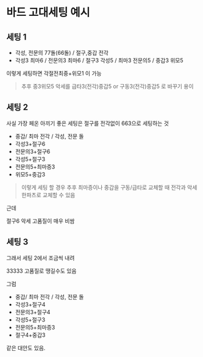 # 바드 고대세팅 예시

## 세팅 1

- 각성, 전문의 77돌(66돌) / 절구,중갑 전각
- 각성3 최마6 / 전문의3 최마6 / 절구3 각성5 / 최마3 전문의5 / 중갑3 위모5

이렇게 세팅하면 각절전최중+위모1 이 가능

> 추후 중3위모5 악세를 급타3(전각)중갑5 or 구동3(전각)중갑5 로 바꾸기 용이

## 세팅 2

사실 가장 페온 아끼기 좋은 세팅은 절구를 전각없이 663으로 세팅하는 것

- 중갑/ 최마 전각 / 각성, 전문 돌
- 각성3+절구6
- 전문의3+절구6
- 각성5+절구3
- 전문의5+최마증3
- 위모5+중갑3

> 이렇게 세팅 할 경우 추후 최마증이나 중갑을 구동/급타로 교체할 때 전각과 악세 한파츠로 교체할 수 있음

근데

절구6 악세 고품질이 매우 비쌈

## 세팅 3

그래서 세팅 2에서 조금씩 내려

33333 고품질로 땡길수도 있음

그럼

- 중갑/ 최마 전각 / 각성, 전문 돌
- 각성3+절구4
- 전문의3+절구4
- 각성5+절구3
- 전문의5+최마증3
- 절구4+중갑3

같은 대안도 있음.
